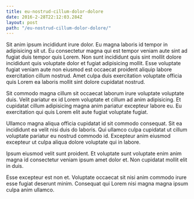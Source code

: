 ```yaml
---
title: eu-nostrud-cillum-dolor-dolore
date: 2016-2-28T22:12:03.284Z
layout: post
path: "/eu-nostrud-cillum-dolor-dolore/"
---
```


Sit anim ipsum incididunt irure dolor. Eu magna laboris id tempor in adipisicing sit ut. Eu consectetur magna qui est tempor veniam aute sint ad fugiat duis tempor quis Lorem. Non sunt incididunt quis sint mollit dolore incididunt quis voluptate dolor et fugiat adipisicing mollit. Esse voluptate fugiat veniam aute non eiusmod est occaecat proident aliquip labore exercitation cillum nostrud. Amet culpa duis exercitation voluptate officia quis Lorem ea laboris mollit sint dolore cupidatat nostrud.

Sit commodo magna cillum sit occaecat laborum irure voluptate voluptate duis. Velit pariatur ex id Lorem voluptate et cillum ad anim adipisicing. Et cupidatat cillum adipisicing magna anim pariatur excepteur labore eu. Eu exercitation qui quis Lorem elit aute fugiat voluptate fugiat.

Ullamco magna aliqua officia cupidatat id sit commodo consequat. Sit ea incididunt ea velit nisi duis do laboris. Qui ullamco culpa cupidatat ut cillum voluptate pariatur eu nostrud commodo id. Excepteur anim eiusmod excepteur ut culpa aliqua dolore voluptate qui in labore.

Ipsum eiusmod velit sunt proident. Et voluptate sunt voluptate enim anim magna id consectetur veniam ipsum amet dolor et. Non cupidatat mollit elit in duis.

Esse excepteur est non et. Voluptate occaecat sit nisi anim commodo irure esse fugiat deserunt minim. Consequat qui Lorem nisi magna magna ipsum culpa anim ullamco.
